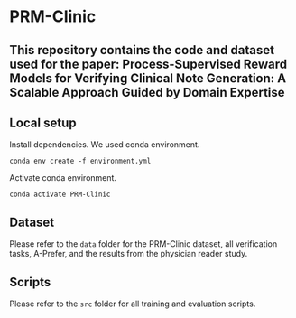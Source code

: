 # PRM-Clinic

## This repository contains the code and dataset used for the paper: Process-Supervised Reward Models for Verifying Clinical Note Generation: A Scalable Approach Guided by Domain Expertise

## Local setup
Install dependencies. We used conda environment.
```
conda env create -f environment.yml
```
Activate conda environment.
```
conda activate PRM-Clinic
```

## Dataset
Please refer to the `data` folder for the PRM-Clinic dataset, all verification tasks, A-Prefer, and the results from the physician reader study.

## Scripts
Please refer to the `src` folder for all training and evaluation scripts.

